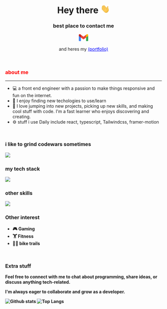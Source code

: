 <header>
        <h1>Hey there <img src="hi.gif" alt="Hi there" style="width: 30px;"></h1>
        <h3>best place to contact me</h3>
         <a href="mailto:rangocode23@gmail.com"><img style="width:30px;" src="gmail.gif"></a>
        <p>and heres my <a style="color: blue;" href="https://rangosportfolio.vercel.app" target="_blank">(portfolio)</a></p>
</header>
<section>
    <h3 style="color:red;">about me</h3>
    <hr>
    <ul>
        <li>💻 a front end engineer with a passion to make things responsive and fun on the internet.</li>
        <li>🔧 I enjoy finding new techologies to use/learn</li>
        <li>🌟 I love jumping into new projects, picking up new skills, and making cool stuff with code. I'm a fast learner who enjoys discovering and creating.</li>
        <li>⚙️ stuff i use Daily include react, typescript, Tailwindcss, framer-motion</li>
    </ul> <br>
        <section>
                <h3>i like to grind codewars sometimes</h3>
                <img src="https://www.codewars.com/users/imsodouble/badges/large"> <br>
                <h3>my tech stack</h3>
                <img src="https://skillicons.dev/icons?i=svelte,react,tailwindcss,typescript,javascript,python,jest,css,html,">
                <h3>other skills</h3>
                <img src="https://skillicons.dev/icons?i=figma"
        </section>
    <h3><strong>Other interest<strong></h3>
    <ul>
        <li>🎮 Gaming</li>
        <li>🏋️ Fitness</li>
        <li>🚵‍♀️ bike trails</li>
    </ul> <br>
    <h3><strong>Extra stuff</strong></h3>
    <p>Feel free to connect with me to chat about programming, share ideas, or discuss anything tech-related. </p>
    <p>I'm always eager to collaborate and grow as a developer.</p>
</section>
<section>
        <img src="https://github-readme-stats.vercel.app/api?username=WhosDouble&theme=onedark&show_icons=true&hide_rank=true&custom_title=Stats&count_private=true&hide_border=true&hide=issues&line_height=24&bg_color=0d1117" alt="Github stats" />
        <img src="https://github-readme-stats.vercel.app/api/top-langs/?username=WhosDouble&layout=compact&theme=onedark&count_private=true&hide_border=true&bg_color=0d1117" alt="Top Langs">
</section>

